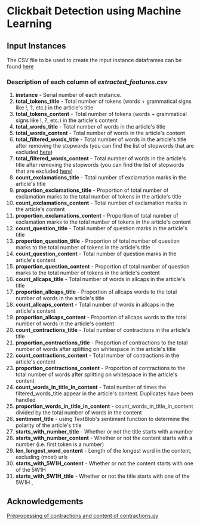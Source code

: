 # Clickbait Detection using Machine Learning

## Input Instances
The CSV file to be used to create the input instance dataframes can be found [here](https://github.com/sanjukta99/CS3244Project/blob/master/extracted_features.csv)

### Description of each column of *extracted_features.csv*
1. **instance** - Serial number of each instance. 
2. **total_tokens_title** - Total number of tokens (words + grammatical signs like !, ?, etc.) in the article's title
3. **total_tokens_content** - Total number of tokens (words + grammatical signs like !, ?, etc.) in the article's content
4. **total_words_title** - Total number of words in the article's title
5. **total_words_content** - Total number of words in the article's content
6. **total_filtered_words_title** - Total number of words in the article's title after removing the stopwords (you can find the list of stopwords that are excluded [here](https://www.geeksforgeeks.org/removing-stop-words-nltk-python/))
7. **total_filtered_words_content** - Total number of words in the article's title after removing the stopwords (you can find the list of stopwords that are excluded [here](https://www.geeksforgeeks.org/removing-stop-words-nltk-python/))
8. **count_exclamations_title** - Total number of exclamation marks in the article's title
9. **proportion_exclamations_title** - Proportion of total number of exclamation marks to the total number of tokens in the article's title
10. **count_exclamations_content** - Total number of exclamation marks in the article's content
11. **proportion_exclamations_content** - Proportion of total number of exclamation marks to the total number of tokens in the article's content
12. **count_question_title** - Total number of question marks in the article's title
13. **proportion_question_title** - Proportion of total number of question marks to the total number of tokens in the article's title
14. **count_question_content** - Total number of question marks in the article's content
15. **proportion_question_content** - Proportion of total number of question marks to the total number of tokens in the article's content
16. **count_allcaps_title** - Total number of words in allcaps in the article's title
17. **proportion_allcaps_title** - Proportion of allcaps words to the total number of words in the article's title
18. **count_allcaps_content** - Total number of words in allcaps in the article's content
19. **proportion_allcaps_content** - Proportion of allcaps words to the total number of words in the article's content
20. **count_contractions_title** - Total number of contractions in the article's title
21. **proportion_contractions_title** - Proportion of contractions to the total number of words after splitting on whitespace in the article's title
22. **count_contractions_content** - Total number of contractions in the article's content
23. **proportion_contractions_content** -  Proportion of contractions to the total number of words after splitting on whitespace in the article's content
24. **count_words_in_title_in_content** - Total number of times the filtered_words_title appear in the article's content. Duplicates have been handled
25. **proportion_words_in_title_in_content** - count_words_in_title_in_content divided by the total number of words in the content
26. **sentiment_title** - using TextBlob's sentiment function to determine the polarity of the article's title
27. **starts_with_number_title** - Whether or not the title starts with a number
28. **starts_with_number_content** - Whether or not the content starts with a number (i.e. first token is a number)
29. **len_longest_word_content** - Length of the longest word in the content, excluding (most) urls
30. **starts_with_5W1H_content** - Whether or not the content starts with one of the 5W1H
31. **starts_with_5W1H_title** - Whether or not the title starts with one of the 5W1H
,

## Acknowledgements
[Preprocessing of contractions and content of contractions.py](https://medium.com/@pemagrg/pre-processing-text-in-python-ad13ea544dae)
